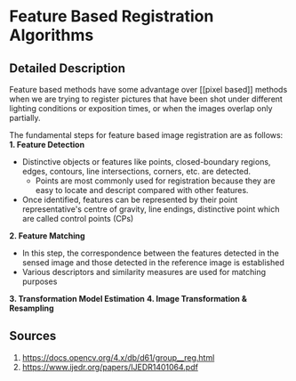 # Feature Based Registration Algorithms

## Detailed Description
Feature based methods have some advantage over [[pixel based]] methods when we are trying to register pictures that have been shot under different lighting conditions or exposition times, or when the images overlap only partially.

The fundamental steps for feature based image registration are as follows:
**1. Feature Detection** 
* Distinctive objects or features like points, closed-boundary regions, edges, contours, line intersections, corners, etc. are detected.
	* Points are most commonly used for registration because they are easy to locate and descript compared with other features.
* Once identified,  features can be represented by their point representative's centre of gravity, line endings, distinctive point which are called control points (CPs)

**2. Feature Matching**
- In this step, the correspondence between the features detected in the sensed image and those detected in the reference image is established
- Various descriptors and similarity measures are used for matching purposes

**3. Transformation Model Estimation**
**4. Image Transformation & Resampling**






## Sources
1. https://docs.opencv.org/4.x/db/d61/group__reg.html
2. https://www.ijedr.org/papers/IJEDR1401064.pdf
